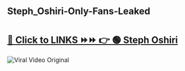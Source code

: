 
 ## Steph_Oshiri-Only-Fans-Leaked

# <h2><a href="https://clipsfans.com/Steph_Oshiri&ref=git">🔗 Click to LINKS ⏩⏩ 👉 🟢 Steph Oshiri </a></h2>

<a href="https://clipsfans.com/Steph_Oshiri&ref=git" rel="nofollow" data-target="animated-image.originalLink"><img src="https://i.ibb.co.com/xMMVF88/686577567.gif" alt="Viral Video Original" style="max-width: 100%; display: inline-block;" data-target="animated-image.originalImage"></a>
